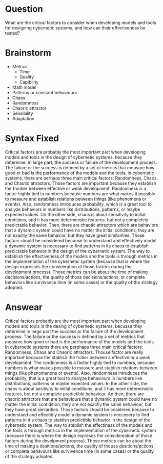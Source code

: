 # Question

What are the critical factors to consider when developing models and tools for designing cybernetic systems, and how can their effectiveness be tested?

# Brainstorm

- Metrics
	- Time
	- Quality
	- Capibility
- Math model
- Patterns or constant behaviours
- Chaos
- Randomness
- Chaoric attractor
- Sensibility
- Adaptation

# Syntax Fixed

Critical factors are probably the most important part when developing models and tools in the design of cybernetic systems, because they determine, in large part, the success or failure of the development process. The failure or the success is defined by a set of metrics that measure how good or bad is the performance of the models and the tools.
In cybernetic systems, there are perhaps three main critical factors: Randomness, Chaos, and Chaotic attractors. Those factors are important because they establish the frontier between effective or weak development.
Randomness is a factor highly tied to numbers because numbers are what makes it possible to measure and establish relations between things (like phenomena or events). Also, randomness introduces probability, which is a great tool to analyze behaviors in numbers like distributions, patterns, or maybe expected values.
On the other side, chaos is about sensitivity to initial conditions, and it has more deterministic features, but not a completely predictable behavior.
Then, there are chaotic attractors which are behaviors that a dynamic system could have no matter the initial conditions, they are not exactly the same behavior, but they have great similarities.
Those factors should be considered because to understand and effectively model a dynamic system is necessary to find patterns in its chaos to establish predictable behavior in the design of the cybernetic system.
The way to establish the effectiveness of the models and the tools is through metrics in the implementation of the cybernetic system (because that is where the design expresses the consideration of those factors during the development process). Those metrics can be about the time of making decisions/actions, the quality of those decisions/actions, or complete behaviors like survivance time (in some cases) or the quality of the strategy adopted.

# Answear

Critical factors probably are the most important part when developing models and tools in the desing of cybernetic systems, becuase they determine in large part the success or the failure of the development process. The failure or the success is defined by a set of metrics that measure how good or bad is the performance of the models and the tools.
In cybernetic systems there are perphaps three main critical factors: Randomness, Chaos and Chaoric attractors. Thouse factor are really important because the stablish the frotier between a effective or a weak development.
The randomness is a factor highly tied to numbers, because numbers is what makes possible to measure and stablish relations between things (like phenomenons or events). Also, randomness intruduces the probability, that is a great tool to analyze behaviours in numbers like distributions, patterns or maybe expected values.
In the other side, the chaos is about sesitivity to initial conditions, and it has more deterministic features, but not a complete predictible behaviour.
An then, there are chaoric attractors that are behaviours that a dynamic system could have no matter the initial contidition, they are not exactly the same behaviour, but they have great simlarities.
Those factors should be cosidered because to understand and effectibly model a dynamic system is neccesery to find patterns in it's chaos to stablish predictible behavior in the design of the cybernetic system.
The way to stablish the effectiness of the models and the tools is through metrics in the implementation of the cybernetic system (because there is where the design expreses the considereation of those factors during the develpment process). Those metrics can be about the time of making a desitions/actions, the quality of thouse desitions/actions, or complete behavours like survivence time (in some cases) or the quality of the strategy adopted.